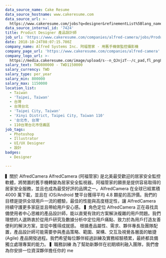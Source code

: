 ```yaml
---
data_source_name: Cake Resume
data_source_hostname: www.cakeresume.com
data_source_url: >-
  https://www.cakeresume.com/jobs?q=designer&refinementList%5Blang_name%5D%5B0%5D=English&refinementList%5Bsalary_type%5D=per_year
data_source_internal_id: '7424'
title: Product Designer 產品設計師
job_url: 'https://www.cakeresume.com/companies/alfred-camera/jobs/Product_Designer'
date: 2018-10-24T08:07:15.700Z
company_name: Alfred Systems Inc. 阿福管家 - 用舊手機做監控攝影機
company_page_url: 'https://www.cakeresume.com/companies/alfred-camera'
company_logo_url: >-
  https://media.cakeresume.com/image/upload/s--n_QJnjzT--/c_pad,fl_png8,h_200,w_200/v1554089402/cppg0al2quvgccj8j6py.png
salary_text: TWD800000 - TWD1150000
salary_currency: TWD
salary_type: per_year
salary_min: 800000
salary_max: 1150000
location_list:
  - Taiwan
  - 'Taipei, Taiwan'
  - 台灣
  - 台灣台北
  - 'Taipei City, Taiwan'
  - 'Xinyi District, Taipei City, Taiwan 110'
  - '台北市, 台灣'
  - 110台灣台北市信義區
job_tags:
  - Photoshop
  - Illustrator
  - UI/UX Designer
  - 設計
badges:
  - Designer

---
```


▍關於 AlfredCamera AlfredCamera (阿福管家) 是北美最受歡迎的居家安全監控軟體，將閒置的舊手機轉變為居家安全監視器。阿福管家的願景是提供容易取得的居家安全服務，並且也成為最受好評的品牌之一。AlfredCamera 在全球已經累積 4000 萬下載，並且在 iOS/Android 雙平台獲得平均 4.8 顆星的高評價。我們的目標是提供全球用戶一流的體驗，最佳的性能與高度穩定性，讓 AlfredCamera 持續守護更多家庭並且帶給用戶安心感。 ▍角色定位 AlfredCamera 正在尋找具備使用者中心思維的產品設計師，能以直覺有效的方案解決複雜的用戶問題。我們理想的人選熱衷於從用戶研究及數據分析中定位用戶痛點、致力於為用戶打造友善便利的解決方案，並從中獲得成就感。 根據產品屬性、需求、夥伴專長及團隊配置，產品設計師可能需要參與產品策略、範圍、架構、交互及視覺各層面的敏捷 (Agile) 產品開發過程。我們希望每位夥伴經過訓練及實務經驗積累，最終都具備獨立處理專案的能力。 ▍職務訓練 為了幫助新夥伴在初期順利融入團隊，我們會為你安排一位資深夥伴擔任你的 me